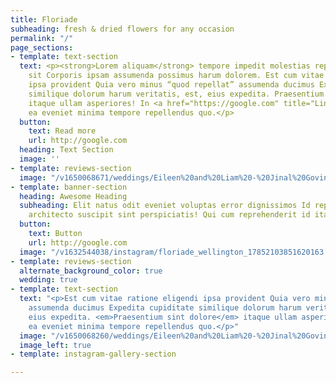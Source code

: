 ```yaml
---
title: Floriade
subheading: fresh & dried flowers for any occasion
permalink: "/"
page_sections:
- template: text-section
  text: <p><strong>Lorem aliquam</strong> tempore impedit molestias reprehenderit
    sit Corporis ipsam assumenda possimus harum dolorem. Est cum vitae ratione eligendi
    ipsa provident Quia vero minus “quod repellat” assumenda ducimus Expedita cupiditate
    similique dolorum harum veritatis, est, eius expedita. Praesentium sint dolore
    itaque ullam asperiores! In <a href="https://google.com" title="Link">voluptatibus</a>
    ea eveniet minima tempore repellendus quo.</p>
  button:
    text: Read more
    url: http://google.com
  heading: Text Section
  image: ''
- template: reviews-section
  image: "/v1650068671/weddings/Eileen%20and%20Liam%20-%20Jinal%20Govind%20Photography/a1mkzuuymrhphw0vvshr.jpg"
- template: banner-section
  heading: Awesome Heading
  subheading: Elit natus odit eveniet voluptas error dignissimos Id repudiandae rerum
    architecto suscipit sint perspiciatis! Qui cum reprehenderit id itaque recusandae.
  button:
    text: Button
    url: http://google.com
  image: "/v1632544038/instagram/floriade_wellington_17852103851620163.jpg"
- template: reviews-section
  alternate_background_color: true
  wedding: true
- template: text-section
  text: "<p>Est cum vitae ratione eligendi ipsa provident Quia vero minus quod repellat
    assumenda ducimus Expedita cupiditate similique dolorum harum veritatis, est,
    eius expedita. <em>Praesentium sint dolore</em> itaque ullam asperiores! In voluptatibus
    ea eveniet minima tempore repellendus quo.</p>"
  image: "/v1650068260/weddings/Eileen%20and%20Liam%20-%20Jinal%20Govind%20Photography/tsx6jbgtk03gc3w1m9cc.jpg"
  image_left: true
- template: instagram-gallery-section

---
```

